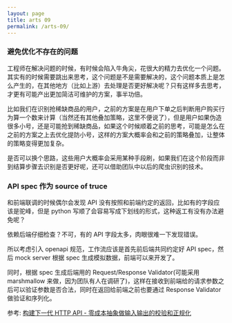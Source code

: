 ```yaml
---
layout: page
title: arts 09 
permalink: /arts-09/
---
```


### 避免优化不存在的问题

工程师在解决问题的时候，有时候会陷入牛角尖，花很大的精力去优化一个问题。其实有的时候需要跳出来思考，这个问题是不是需要解决的，这个问题本质上是怎么产生的，在其他地方（比如上游）去处理是否更好解决呢？只有这样多去思考，才更有可能产出更加简洁可维护的方案，事半功倍。

比如我们在识别抢稀缺商品的用户，之前的方案是在用户下单之后判断用户购买行为算一个数来计算（当然还有其他叠加策略，这里不便说了），但是用户如果伪造很多小号，还是可能抢到稀缺商品，如果这个时候顺着之前的思考，可能是怎么在之前的方案之上去优化提防小号，这样的方案大概率会和之前的策略叠加，让整体的策略变得更加复杂。

是否可以换个思路，这些用户大概率会采用某种手段刷，如果我们在这个阶段而非到结算步骤去识别是否更好呢，还可以借助团队中以后的爬虫识别的技术。

### API spec 作为 source of truce 

和前端联调的时候偶尔会发现 API 没有按照和前端约定的返回，比如有的字段应该是驼峰，但是 python 写顺了会容易写成下划线的形式，这种返工有没有办法避免呢？

依赖后端仔细检查？不可，有的 API 字段太多，肉眼很难一下发现错误。

所以考虑引入 openapi 规范，工作流应该是首先前后端共同约定好 API spec，然后 mock server 根据 spec 生成模拟数据，前端可以来开发了。

同时，根据 spec 生成后端用的 Request/Response Validator(可能采用 marshmallow 来做，因为团队有人在调研了)，这样在接收到前端给的请求参数之后可以验证参数是否合法，同时在返回给前端之前也要通过 Response Validator 做验证和序列化。

参考: [构建下一代 HTTP API - 零成本抽象做输入输出的校验和正规化]()